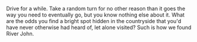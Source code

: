 Drive for a while. Take a random turn for no other reason than it goes the way you need to eventually go, but you know nothing else about it. What are the odds you find a bright spot hidden in the countryside that you'd have never otherwise had heard of, let alone visited? Such is how we found River John. 